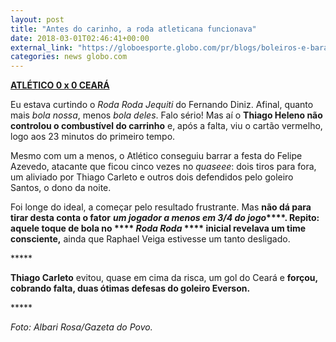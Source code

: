 ```yaml
---
layout: post
title: "Antes do carinho, a roda atleticana funcionava"
date: 2018-03-01T02:46:41+00:00
external_link: "https://globoesporte.globo.com/pr/blogs/boleiros-e-barangas/post/2018/03/01/antes-do-carrinho-a-roda-atleticana-funcionava.ghtml"
categories: news globo.com
---
```

 
 
 

 
 
 
 

[**ATLÉTICO 0 x 0 CEARÁ**](http://globoesporte.globo.com/pr/futebol/copa-do-brasil/jogo/28-02-2018/atletico-pr-ceara/)

 
 
 

Eu estava curtindo o _Roda Roda Jequiti_ do Fernando Diniz. Afinal, quanto mais _bola nossa_, menos _bola deles_. Falo sério! Mas aí o **Thiago Heleno não controlou o combustível do carrinho** e, após a falta, viu o cartão vermelho, logo aos 23 minutos do primeiro tempo.

 
 
 

Mesmo com um a menos, o Atlético conseguiu barrar a festa do Felipe Azevedo, atacante que ficou cinco vezes no _quaseee_: dois tiros para fora, um aliviado por Thiago Carleto e outros dois defendidos pelo goleiro Santos, o dono da noite.

 
 
 

Foi longe do ideal, a começar pelo resultado frustrante. Mas **não dá para tirar desta conta o fator**  **_um jogador a menos em 3/4 do jogo_****. Repito: aquele toque de bola no **** _Roda Roda_ **** inicial revelava um time consciente,** ainda que Raphael Veiga estivesse um tanto desligado.

 
 
 

\*\*\*\*\*

 
 
 

**Thiago Carleto** evitou, quase em cima da risca, um gol do Ceará e **forçou, cobrando falta, duas ótimas defesas do goleiro Everson.**

 
 
 

\*\*\*\*\*

 
 
 
 

_Foto: Albari Rosa/Gazeta do Povo._

 
 
 
